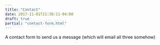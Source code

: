 ```yaml
---
title: "Contact"
date: 2017-11-01T21:38:11-04:00
draft: true
partial: "contact-form.html"
---
```


A contact form to send us a message (which will email all three somehow)

